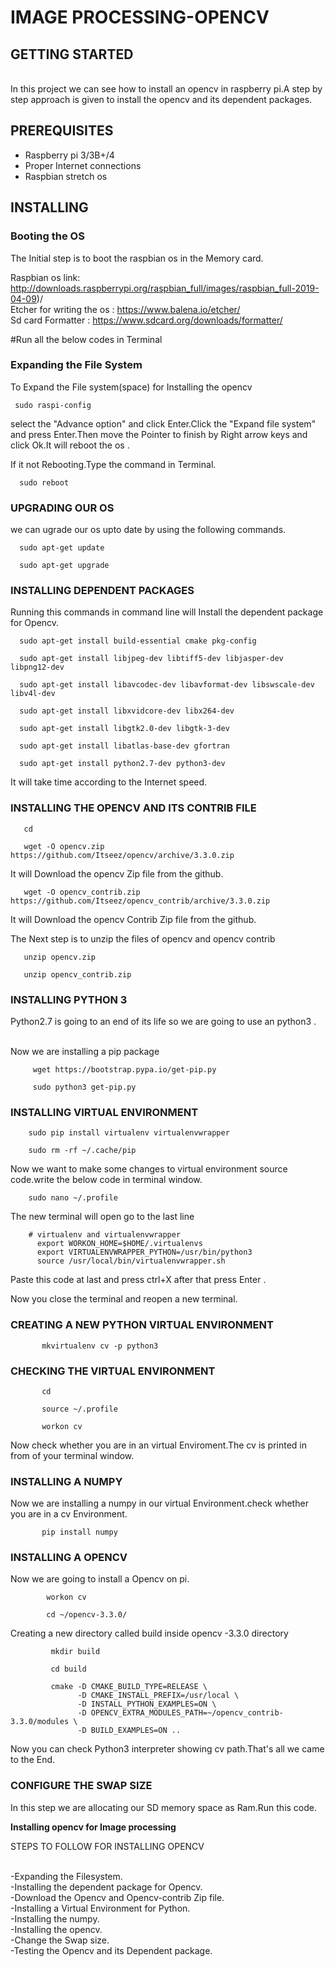 # IMAGE PROCESSING-OPENCV



## GETTING STARTED
        
   <br>In this project we can see how to install an opencv in raspberry pi.A step by step approach is given to install the opencv and its dependent packages.</br>
   
   
## PREREQUISITES
 
   - Raspberry pi 3/3B+/4
   - Proper Internet connections
   - Raspbian stretch os
   
   
## INSTALLING

### Booting the OS

 The Initial step is to boot the raspbian os in the Memory card.</br>

Raspbian os link: http://downloads.raspberrypi.org/raspbian_full/images/raspbian_full-2019-04-09)/</br>
Etcher for writing the os : https://www.balena.io/etcher/ </br>
Sd card Formatter : https://www.sdcard.org/downloads/formatter/


#Run all the below codes in Terminal



### Expanding the File System

To Expand the File system(space) for Installing the opencv

     sudo raspi-config
     
   select the "Advance option" and click Enter.Click the "Expand file system" and press Enter.Then move the Pointer to finish by Right arrow keys and click Ok.It will reboot the os .
   
   If it not Rebooting.Type the command in Terminal.
   
      sudo reboot
      
      
### UPGRADING OUR OS

   we can ugrade our os upto date by using the following commands.
   
   
      sudo apt-get update
      
      sudo apt-get upgrade


### INSTALLING DEPENDENT PACKAGES

   Running this commands in command line will Install the dependent package for Opencv.
   
   
      sudo apt-get install build-essential cmake pkg-config
      
      sudo apt-get install libjpeg-dev libtiff5-dev libjasper-dev libpng12-dev
      
      sudo apt-get install libavcodec-dev libavformat-dev libswscale-dev libv4l-dev
      
      sudo apt-get install libxvidcore-dev libx264-dev
      
      sudo apt-get install libgtk2.0-dev libgtk-3-dev
      
      sudo apt-get install libatlas-base-dev gfortran
      
      sudo apt-get install python2.7-dev python3-dev
   
   
   It will take time according to the Internet speed.
   
   
   ### INSTALLING THE OPENCV AND ITS CONTRIB FILE
   
       cd
       
       wget -O opencv.zip https://github.com/Itseez/opencv/archive/3.3.0.zip
       
  It will Download the opencv Zip file from the github.
  
       wget -O opencv_contrib.zip https://github.com/Itseez/opencv_contrib/archive/3.3.0.zip
       
  It will Download the opencv Contrib Zip file from the github.
  
  The Next step is to unzip the files of opencv and opencv contrib
  
       unzip opencv.zip
       
       unzip opencv_contrib.zip
       
   ### INSTALLING PYTHON 3 
   
   Python2.7 is going to an end of its life so we are going to use an python3 .
   
   <br> Now we are installing a pip package
   
         wget https://bootstrap.pypa.io/get-pip.py
         
         sudo python3 get-pip.py
         
   ### INSTALLING VIRTUAL ENVIRONMENT
      
        sudo pip install virtualenv virtualenvwrapper
        
        sudo rm -rf ~/.cache/pip
        
   Now we want to make some changes to virtual environment source code.write the below code in terminal window.
         
        sudo nano ~/.profile
        
   The new terminal will open go to the last line
   
   
        # virtualenv and virtualenvwrapper
          export WORKON_HOME=$HOME/.virtualenvs
          export VIRTUALENVWRAPPER_PYTHON=/usr/bin/python3
          source /usr/local/bin/virtualenvwrapper.sh
          
   Paste this code at last and press ctrl+X after that press Enter .
   
   Now you close the terminal and reopen a new terminal.
   
   
   ### CREATING A NEW PYTHON VIRTUAL ENVIRONMENT
   
   
           mkvirtualenv cv -p python3
     
   ### CHECKING THE VIRTUAL ENVIRONMENT
   
   
           cd
           
           source ~/.profile
           
           workon cv
           
   Now check whether you are in an virtual Enviroment.The cv is printed in from of your terminal window.
   
   ### INSTALLING A NUMPY 
   
   Now we are installing a numpy in our virtual Environment.check whether you are in a cv Environment.
   
   
           pip install numpy
           
   ### INSTALLING A OPENCV
   
   Now we are going to install a Opencv on pi.
   
   
            workon cv
            
            cd ~/opencv-3.3.0/
            
   Creating a new directory called build inside opencv -3.3.0 directory
   
             mkdir build
             
             cd build
             
             cmake -D CMAKE_BUILD_TYPE=RELEASE \
                   -D CMAKE_INSTALL_PREFIX=/usr/local \
                   -D INSTALL_PYTHON_EXAMPLES=ON \
                   -D OPENCV_EXTRA_MODULES_PATH=~/opencv_contrib-3.3.0/modules \
                   -D BUILD_EXAMPLES=ON ..
                   
   Now you can check Python3 interpreter showing cv path.That's all we came to the End.
   
   ### CONFIGURE THE SWAP SIZE
   
   In this step we are allocating our SD memory space as Ram.Run this code.
   
   




**Installing opencv for Image processing**
 
 
 STEPS TO FOLLOW FOR INSTALLING OPENCV
 
<br> -Expanding the Filesystem.</br>
 -Installing the dependent package for Opencv.</br>
 -Download the Opencv and Opencv-contrib Zip file.</br>
 -Installing a Virtual Environment for Python.</br>
 -Installing the numpy.</br>
 -Installing the opencv.</br>
 -Change the Swap size.</br>
 -Testing the Opencv and its Dependent package.</br>
